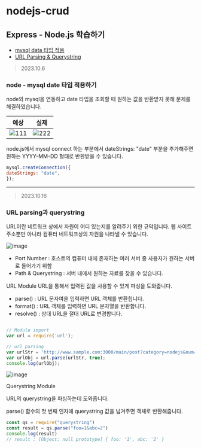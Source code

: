 # nodejs-crud
## Express - Node.js 학습하기

* [mysql data 타입 적용](#node---mysql-date-타입-적용하기)
* [URL Parsing & Querystring](#url-parsing과-querystring)


> 2023.10.6

### node - mysql date 타입 적용하기

node와 mysql을 연동하고 date 타입을 조회할 때 원하는 값을 반환받지 못해 문제를 해결하였습니다.

|예상|실제|
|--|--|
|![111](https://github.com/kylo-dev/nodejs-crud/assets/103489352/af531bb2-c584-4a34-be54-6e3ebb135bce)|![222](https://github.com/kylo-dev/nodejs-crud/assets/103489352/4016dff8-f4e3-4999-9035-fcb06568d71b)|

node.js에서 mysql connect 하는 부분에서 dateStrings: "date" 부분을 추가해주면 원하는 YYYY-MM-DD 형태로 반환받을 수 있습니다.

```javascript
mysql.createConnection({
dateStrings: "date",
});
```

---

> 2023.10.16

### URL parsing과 querystring

URL이란
네트워크 상에서 자원이 어디 있는지를 알려주기 위한 규악입니다. 웹 사이트 주소뿐만 아니라 컴퓨터 네트워크상의 자원을 나타낼 수 있습니다.

![image](https://github.com/kylo-dev/nodejs-crud/assets/103489352/31f93d1a-8d53-4c34-8efa-52ea35419b62)

* Port Number : 호스트의 컴퓨터 내에 존재하는 여러 서버 중 사용자가 원하는 서버로 들어가기 위함
* Path & Querystring : 서버 내에서 원하는 자료를 찾을 수 있습니다.

URL Module
URL을 통해서 입력된 값을 사용할 수 있게 파싱을 도와줍니다.

* parse() : URL 문자여을 입력하면 URL 객체를 반환힙니다.
* format() : URL 객체를 입력하면 URL 문자열을 반환합니다.
* resolve() : 상대 URL을 절대 URL로 변경합니다.

```javascript

// Module import
var url = require('url');

// url parsing
var urlStr = 'http://www.sample.com:3000/main/post?category=nodejs&num=1';
var urlObj = url.parse(urlStr, true);
console.log(urlObj);
```
![image](https://github.com/kylo-dev/nodejs-crud/assets/103489352/0211968a-9930-4692-98de-3ca1cfbb3b16)


Querystring Module

URL의 querystring을 파싱하는데 도와줍니다.

parse() 함수의 첫 번째 인자에 querystring 값을 넘겨주면 객체로 반환해줍니다.

```javascript
const qs = require("querystring")
const result = qs.parse("foo=1&abc=2")
console.log(result)
// result : [Object: null prototype] { foo: '1', abc: '2' }
```
